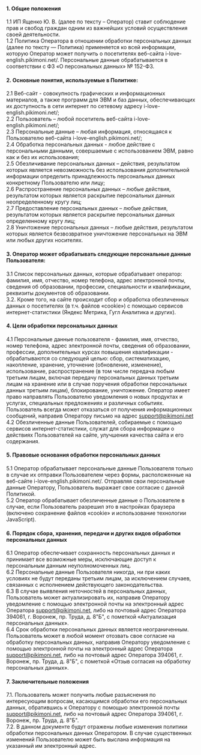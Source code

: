 #### 1. Общие положения
1.1 ИП Ященко Ю. В. (далее по тексту – Оператор) ставит соблюдение прав и свобод граждан одним из важнейших условий осуществления своей деятельности.<br/>
1.2 Политика Оператора в отношении обработки персональных данных (далее по тексту — Политика) применяется ко всей информации, которую Оператор может получить о посетителях веб-сайта i-love-english.pikimoni.net/. Персональные данные обрабатывается в соответствии с ФЗ «О персональных данных» № 152-ФЗ.<br/>

#### 2. Основные понятия, используемые в Политике:
2.1 Веб-сайт - совокупность графических и информационных материалов, а также программ для ЭВМ и баз данных, обеспечивающих их доступность в сети интернет по сетевому адресу i-love-english.pikimoni.net/;<br/>
2.2 Пользователь – любой посетитель веб-сайта i-love-english.pikimoni.net/;<br/>
2.3 Персональные данные – любая информация, относящаяся к Пользователю веб-сайта i-love-english.pikimoni.net/;<br/>
2.4 Обработка персональных данных - любое действие с персональными данными, совершаемые с использованием ЭВМ, равно как и без их использования;<br/>
2.5 Обезличивание персональных данных – действия, результатом которых является невозможность без использования дополнительной информации определить принадлежность персональных данных конкретному Пользователю или лицу;<br/>
2.6 Распространение персональных данных – любые действия, результатом которых является раскрытие персональных данных неопределенному кругу лиц;<br/>
2.7 Предоставление персональных данных – любые действия, результатом которых является раскрытие персональных данных определенному кругу лиц;<br/>
2.8 Уничтожение персональных данных – любые действия, результатом которых является безвозвратное уничтожение персональных на ЭВМ или любых других носителях.<br/>

#### 3. Оператор может обрабатывать следующие персональные данные Пользователя:
3.1 Список персональных данных, которые обрабатывает оператор: фамилия, имя, отчество, номер телефона, адрес электронной почты, сведения об образовании, профессии, специальности и квалификации, реквизиты документов об образовании.<br/>
3.2. Кроме того, на сайте происходит сбор и обработка обезличенных данных о посетителях (в т.ч. файлов «cookie») с помощью сервисов интернет-статистики (Яндекс Метрика, Гугл Аналитика и других).<br/>

#### 4. Цели обработки персональных данных
4.1 Персональные данные пользователя - фамилия, имя, отчество, номер телефона, адрес электронной почты, сведения об образовании, профессии, дополнительных курсах повышения квалификации - обрабатываются со следующей целью: сбор, систематизацию, накопление, хранение, уточнение (обновление, изменение), использование, распространение (в том числе передача любым третьим лицам, включая передачу персональных данных третьим лицам на хранение или в случае поручения обработки персональных данных третьим лицам), блокирование, уничтожение. Оператор имеет право направлять Пользователю уведомления о новых продуктах и услугах, специальных предложениях и различных событиях. Пользователь всегда может отказаться от получения информационных сообщений, направив Оператору письмо на адрес support@pikimoni.net<br/>
4.2 Обезличенные данные Пользователей, собираемые с помощью сервисов интернет-статистики, служат для сбора информации о действиях Пользователей на сайте, улучшения качества сайта и его содержания.<br/>

#### 5. Правовые основания обработки персональных данных
5.1 Оператор обрабатывает персональные данные Пользователя только в случае их отправки Пользователем через формы, расположенные на веб-сайте i-love-english.pikimoni.net/. Отправляя свои персональные данные Оператору, Пользователь выражает свое согласие с данной Политикой.<br/>
5.2 Оператор обрабатывает обезличенные данные о Пользователе в случае, если Пользователь разрешил это в настройках браузера (включено сохранение файлов «cookie» и использование технологии JavaScript).<br/>

#### 6. Порядок сбора, хранения, передачи и других видов обработки персональных данных
6.1 Оператор обеспечивает сохранность персональных данных и принимает все возможные меры, исключающие доступ к персональным данным неуполномоченных лиц.<br/>
6.2 Персональные данные Пользователя никогда, ни при каких условиях не будут переданы третьим лицам, за исключением случаев, связанных с исполнением действующего законодательства.<br/>
6.3 В случае выявления неточностей в персональных данных, Пользователь может актуализировать их, направив Оператору уведомление с помощью электронной почты на электронный адрес Оператора support@pikimoni.net, либо на почтовый адрес Оператора 394061, г. Воронеж, пр. Труда, д. 8"Б", с пометкой «Актуализация персональных данных».<br/>
6.4 Срок обработки персональных данных является неограниченным. Пользователь может в любой момент отозвать свое согласие на обработку персональных данных, направив Оператору уведомление с помощью электронной почты на электронный адрес Оператора support@pikimoni.net, либо на почтовый адрес Оператора 394061, г. Воронеж, пр. Труда, д. 8"Б", с пометкой «Отзыв согласия на обработку персональных данных».<br/>

#### 7. Заключительные положения
7.1. Пользователь может получить любые разъяснения по интересующим вопросам, касающимся обработки его персональных данных, обратившись к Оператору с помощью электронной почты support@pikimoni.net, либо на почтовый адрес Оператора 394061, г. Воронеж, пр. Труда, д. 8"Б".<br/>
7.2. В данном документе будут отражены любые изменения политики обработки персональных данных Оператором. В случае существенных изменений Пользователю может быть выслана информация на указанный им электронный адрес.<br/>
